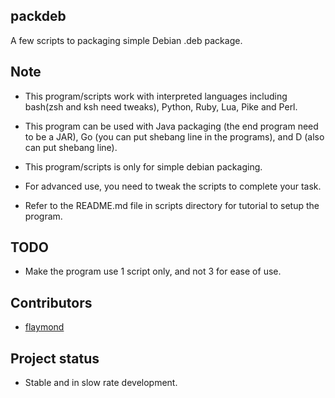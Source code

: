 ## packdeb
A few scripts to packaging simple Debian .deb package.

## Note

* This program/scripts work with interpreted languages including bash(zsh and ksh need tweaks), Python, Ruby, Lua, Pike and Perl.

* This program can be used with Java packaging (the end program need to be a JAR), Go (you can put shebang line in the programs), and D (also can put shebang line).

* This program/scripts is only for simple debian packaging.

* For advanced use, you need to tweak the scripts to complete your task.

* Refer to the README.md file in scripts directory for tutorial to setup the program.


## TODO
* Make the program use 1 script only, and not 3 for ease of use.

## Contributors

* [flaymond](https://www.github.com/flaymond)

## Project status

- Stable and in slow rate development.
